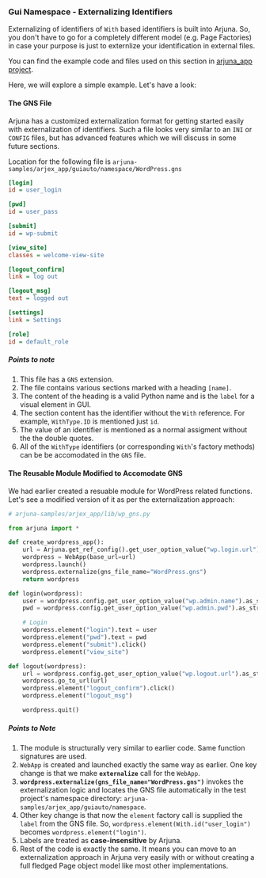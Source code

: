 ### Gui Namespace - Externalizing Identifiers

Externalizing of identifiers of `With` based identifiers is built into Arjuna. So, you don't have to go for a completely different model (e.g. Page Factories) in case your purpose is just to externlize your identification in external files.

You can find the example code and files used on this section in [arjuna_app project](https://github.com/rahul-verma/arjuna//tree/master/arjuna-samples/arjex_app).

Here, we will explore a simple example. Let's have a look:

#### The GNS File

Arjuna has a customized externalization format for getting started easily with externalization of identifiers. Such a file looks very similar to an `INI` or `CONFIG` files, but has advanced features which we will discuss in some future sections.

Location for the following file is `arjuna-samples/arjex_app/guiauto/namespace/WordPress.gns`

```INI
[login]
id = user_login

[pwd]
id = user_pass

[submit]
id = wp-submit

[view_site]
classes = welcome-view-site

[logout_confirm]
link = log out

[logout_msg]
text = logged out

[settings]
link = Settings

[role]
id = default_role
```

##### Points to note
1. This file has a `GNS` extension.
2. The file contains various sections marked with a heading `[name]`.
3. The content of the heading is a valid Python name and is the `label` for a visual element in GUI.
4. The section content has the identifier without the `With` reference. For example, `WithType.ID` is mentioned just `id`.
5. The value of an identifier is mentioned as a normal assigment without the the double quotes.
6. All of the `WithType` identifiers (or corresponding `With`'s factory methods) can be be accomodated in the `GNS` file.

#### The Reusable Module Modified to Accomodate GNS

We had earlier created a resuable module for WordPress related functions. Let's see a modified version of it as per the externalization approach:

```python
# arjuna-samples/arjex_app/lib/wp_gns.py

from arjuna import *

def create_wordpress_app():
    url = Arjuna.get_ref_config().get_user_option_value("wp.login.url").as_str()
    wordpress = WebApp(base_url=url)
    wordpress.launch()
    wordpress.externalize(gns_file_name="WordPress.gns")
    return wordpress

def login(wordpress):
    user = wordpress.config.get_user_option_value("wp.admin.name").as_str()
    pwd = wordpress.config.get_user_option_value("wp.admin.pwd").as_str()

    # Login
    wordpress.element("login").text = user
    wordpress.element("pwd").text = pwd
    wordpress.element("submit").click()
    wordpress.element("view_site")

def logout(wordpress):
    url = wordpress.config.get_user_option_value("wp.logout.url").as_str()
    wordpress.go_to_url(url)
    wordpress.element("logout_confirm").click()
    wordpress.element("logout_msg")

    wordpress.quit()
```

##### Points to Note
1. The module is structurally very similar to earlier code. Same function signatures are used.
2. `WebApp` is created and launched exactly the same way as earlier. One key change is that we make **`externalize`** call for the `WebApp`. 
3. **`wordpress.externalize(gns_file_name="WordPress.gns")`** invokes the externalization logic and locates the GNS file automatically in the test project's namespace directory: `arjuna-samples/arjex_app/guiauto/namespace`.
4. Other key change is that now the `element` factory call is supplied the `label` from the GNS file. So, `wordpress.element(With.id("user_login")` becomes `wordpress.element("login")`.
5. Labels are treated as **case-insensitive** by Arjuna. 
6. Rest of the code is exactly the same. It means you can move to an externalization approach in Arjuna very easily with or without creating a full fledged Page object model like most other implementations.

